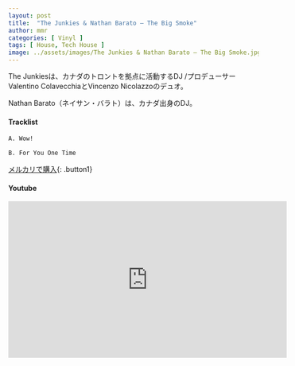 ```yaml
---
layout: post
title:  "The Junkies & Nathan Barato – The Big Smoke"
author: mmr
categories: [ Vinyl ]
tags: [ House, Tech House ]
image: ../assets/images/The Junkies & Nathan Barato – The Big Smoke.jpg
---
```


The Junkiesは、カナダのトロントを拠点に活動するDJ /プロデューサーValentino ColavecchiaとVincenzo Nicolazzoのデュオ。

Nathan Barato（ネイサン・バラト）は、カナダ出身のDJ。

#### Tracklist
```md
A. Wow!

B. For You One Time
```

[メルカリで購入](https://jp.mercari.com/item/m25171037533?afid=6142608987){: .button1}

#### Youtube
<iframe width="560" height="315" src="https://www.youtube.com/embed/yKAwnPusl34?si=EszvaHoYmvhpg2Pc" title="YouTube video player" frameborder="0" allow="accelerometer; autoplay; clipboard-write; encrypted-media; gyroscope; picture-in-picture; web-share" referrerpolicy="strict-origin-when-cross-origin" allowfullscreen></iframe>